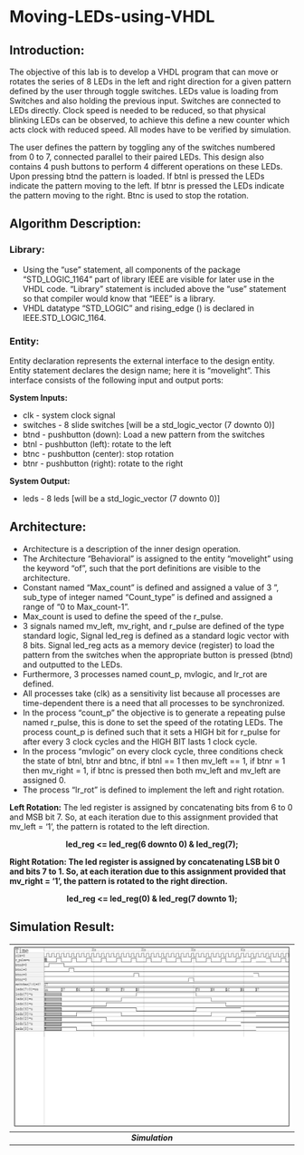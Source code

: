 # Moving-LEDs-using-VHDL

## Introduction:
The objective of this lab is to develop a VHDL program that can move or rotates the series of 8 LEDs in the left and right direction for a given pattern defined by the user through toggle switches. LEDs value is loading from Switches and also holding the previous input. Switches are connected to LEDs directly. Clock speed is needed to be reduced, so that physical blinking LEDs can be observed, to achieve this define a new counter which acts clock with reduced speed. All modes have to be verified by simulation.

The user defines the pattern by toggling any of the switches numbered from 0 to 7, connected parallel to their paired LEDs. This design also contains 4 push buttons to perform 4 different operations on these LEDs. Upon pressing btnd the pattern is loaded. If btnl is pressed the LEDs indicate the pattern moving to the left. If btnr is pressed the LEDs indicate the pattern moving to the right. Btnc is used to stop the rotation.

## Algorithm Description:

### Library:
* Using the “use” statement, all components of the package “STD_LOGIC_1164” part of library IEEE are visible for later use in the VHDL code. “Library” statement is included above the “use” statement so that compiler would know that “IEEE” is a library.
* VHDL datatype “STD_LOGIC” and rising_edge () is declared in IEEE.STD_LOGIC_1164.

### Entity:
Entity declaration represents the external interface to the design entity. Entity statement declares the design name; here it is “movelight”. This interface consists of the following input and output ports:

**System Inputs:**
* clk - system clock signal
* switches - 8 slide switches [will be a std_logic_vector (7 downto 0)]
* btnd - pushbutton (down): Load a new pattern from the switches
* btnl - pushbutton (left): rotate to the left
* btnc - pushbutton (center): stop rotation
* btnr - pushbutton (right): rotate to the right

**System Output:**
* leds - 8 leds [will be a std_logic_vector (7 downto 0)]

## Architecture:
* Architecture is a description of the inner design operation.
* The Architecture “Behavioral” is assigned to the entity “movelight” using the keyword “of”, such that the port definitions are visible to the architecture.
* Constant named “Max_count” is defined and assigned a value of 3 ”, sub_type of integer named “Count_type” is defined and assigned a range of “0 to Max_count-1”.
* Max_count is used to define the speed of the r_pulse.
* 3 signals named mv_left, mv_right, and r_pulse are defined of the type standard logic, Signal led_reg is defined as a standard logic vector with 8 bits. Signal led_reg acts as a memory device (register) to load the pattern from the switches when the appropriate button is pressed (btnd) and outputted to the LEDs.
* Furthermore, 3 processes named count_p, mvlogic, and lr_rot are defined.
* All processes take (clk) as a sensitivity list because all processes are time-dependent there is a need that all processes to be synchronized.
* In the process “count_p” the objective is to generate a repeating pulse named r_pulse, this is done to set the speed of the rotating LEDs. The process count_p is defined such that it sets a HIGH bit for r_pulse for after every 3 clock cycles and the HIGH BIT lasts 1 clock cycle.
* In the process “mvlogic” on every clock cycle, three conditions check the state of btnl, btnr and btnc, if btnl == 1 then mv_left == 1, if btnr = 1 then mv_right = 1, if btnc is pressed then both mv_left and mv_left are assigned 0.
* The process “lr_rot” is defined to implement the left and right rotation.

**Left Rotation:** The led register is assigned by concatenating bits from 6 to 0 and MSB bit 7. So, at each iteration due to this assignment provided that mv_left = ‘1’, the pattern is rotated to the left direction.

<p align="center"><b>led_reg <= led_reg(6 downto 0) & led_reg(7);<b></p>

**Right Rotation:** The led register is assigned by concatenating LSB bit 0 and bits 7 to 1. So, at each iteration due to this assignment provided that mv_right = ‘1’, the pattern is rotated to the right direction.
  
<p align="center"><b>led_reg <= led_reg(0) & led_reg(7 downto 1);<b></p>
  
## Simulation Result:
  
| <img src="./Simulation/Simulation Result.PNG"> |
|:--:| 
| *Simulation* |
